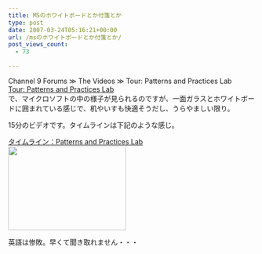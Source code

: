 ```yaml
---
title: MSのホワイトボードとか付箋とか
type: post
date: 2007-03-24T05:16:21+00:00
url: /msのホワイトボードとか付箋とか/
post_views_count:
  - 73

---
```

Channel 9 Forums ≫ The Videos ≫ Tour: Patterns and Practices Lab  
[Tour: Patterns and Practices Lab][1]  
で、マイクロソフトの中の様子が見られるのですが、一面ガラスとホワイトボードに囲まれている感じで、机やいすも快適そうだし、うらやましい限り。

15分のビデオです。タイムラインは下記のような感じ。

<a href="http://jqinglong.html.xdomain.jp/bimg/MS_C8A6/image%7B0%7D%5B1%5D.png" atomicselection="true">タイムライン：<a href="http://timeline.nifty.com/portal/show/1579">Patterns and Practices Lab</a><br /><img style="border-right: 0px; border-top: 0px; border-left: 0px; border-bottom: 0px" height="171" src="https://i2.wp.com/jqinglong.html.xdomain.jp/bimg/MS_C8A6/image%7B0%7D.png?resize=240%2C171" width="240" border="0" data-recalc-dims="1" /></a> 

英語は惨敗。早くて聞き取れません・・・

 [1]: http://channel9.msdn.com/Showpost.aspx?postid=238321